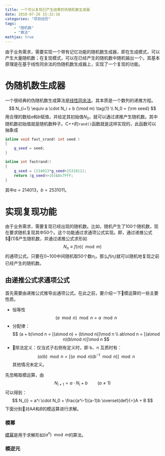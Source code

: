 ```yaml
---
title: 一个可以复现已产生结果的伪随机数生成器
date: 2018-07-26 15:32:16
categories: "项目经历"
tags:
    - "随机数"
    - "算法"
mathjax: true
---
```

由于业务需求，需要实现一个带有记忆功能的随机数生成器，即在生成模式，可以产生大量随机数；在复现模式，可以在已经产生的随机数中随机输出一个。其基本原理是在基于线性同余法的伪随机数生成器上，实现了一个复现的功能。
<!-- more -->

# 伪随机数生成器
一个很经典的伪随机数生成算法是[线性同余法](https://zh.wikipedia.org/wiki/%E7%B7%9A%E6%80%A7%E5%90%8C%E9%A4%98%E6%96%B9%E6%B3%95)。其本质是一个数列的递推方程。
$$
N_{i+1} \equiv a \cdot N_i + b (\mod m)  \tag{1}
\\ N_0 = {\rm seed}
$$
用合理的数给$a$和$b$赋值，并给定其初始值$N_0$，就可以通过递推产生随机数。其中随机数初始值就是随机数种子。C++的`rand()`函数就是这样实现的，此函数可以抽象成
```c++
inline void fast_srand( int seed )
{
    g_seed = seed;
}

inline int fastrand()
{
    g_seed = (214013*g_seed+2531011);
    return (g_seed>>16)&0x7FFF;
}
```
其中$a=214013$，$b=2531011$。

# 实现复现功能
由于业务需求，需要复现已经出现的随机数。比如，随机产生了100个随机数，现在要求随机复现其中50个。这个功能通过求通项公式实现。即，通过递推公式$(1)$产生随机数，并通过递推公式求形如
$$
N_n \equiv f(n) (\mod m) \tag{2}
$$
的通项公式。只要在0~100中间随机取50个数$n_i$，那么$f(n_i)$就可以随机地复现之前已经产生的随机数。

## 由递推公式求通项公式
首先需要由递推公式推导出通项公式。在此之前，要介绍一下模运算的一些主要性质。
- 恒等性
$$(a\mod n)\mod n = a\mod n$$
- 分配律：
$$
(a + b)\mod n = [(a\mod n) + (b\mod n)]\mod n \\
ab\mod n = [(a\mod n)(b\mod n)]\mod n
$$
- 除法定义：仅当式子右侧有定义时，即 b、n 互质时有：
$$
(a / b)\mod n = [(a\mod n)(b^{-1}\mod n)]\mod n
$$
其他情况未定义。

先忽略取模运算，由
$$
N_{i+1} = a \cdot N_i + b \qquad (a \not= 1)
$$
可以得到：
$$
N_{i} = a^i \cdot N_0 + \frac{a^i-1}{a-1}b \overset{def}{=}A + B
$$
下面分别对A$A$和$B$的模运算进行求解。

### 模幂
[模幂](https://en.wikipedia.org/wiki/Modular_exponentiation)是用于求解形如$(a^n)\mod m$的算法。


### 模逆元
